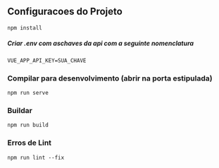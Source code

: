 

## Configuracoes do Projeto
```
npm install
```

##### Criar .env com aschaves da api com a seguinte nomenclatura
```
VUE_APP_API_KEY=SUA_CHAVE
```

### Compilar para desenvolvimento (abrir na porta estipulada)
```
npm run serve
```

### Buildar
```
npm run build
```

### Erros de Lint
```
npm run lint --fix
```